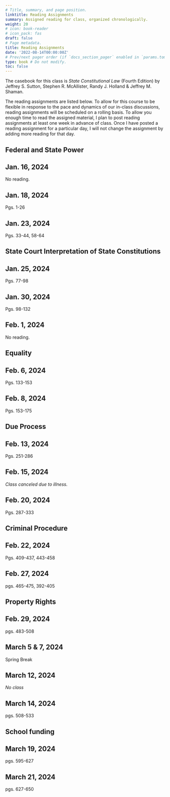 ```yaml
---
# Title, summary, and page position.
linktitle: Reading Assignments
summary: Assigned reading for class, organized chronologically.
weight: 20
# icon: book-reader
# icon_pack: fas
draft: false
# Page metadata.
title: Reading Assignments
date: '2022-08-14T00:00:00Z'
# Prev/next pager order (if `docs_section_pager` enabled in `params.toml`)
type: book # Do not modify.
toc: false
---
```


The casebook for this class is *State Constitutional Law* (Fourth Edition) by Jeffrey S. Sutton, Stephen R. McAllister, Randy J. Holland & Jeffrey M. Shaman.

The reading assignments are listed below. To allow for this course to be flexible in response to the pace and dynamics of our in-class discussions, reading assignments will be scheduled on a rolling basis. To allow you enough time to read the assigned material, I plan to post reading assignments at least one week in advance of class. Once I have posted a reading assignment for a particular day, I will not change the assignment by adding more reading for that day.

## Federal and State Power

## Jan. 16, 2024

No reading.

## Jan. 18, 2024

Pgs. 1-26


## Jan. 23, 2024

Pgs. 33-44, 58-64


## State Court Interpretation of State Constitutions

## Jan. 25, 2024

Pgs. 77-98

## Jan. 30, 2024
Pgs. 98-132

## Feb. 1, 2024
No reading.

## Equality

## Feb. 6, 2024
Pgs. 133-153

## Feb. 8, 2024
Pgs. 153-175

## Due Process

## Feb. 13, 2024
Pgs. 251-286

## Feb. 15, 2024
_Class canceled due to illness._

## Feb. 20, 2024
Pgs. 287-333

## Criminal Procedure
## Feb. 22, 2024
Pgs.  409-437, 443-458

## Feb. 27, 2024
pgs. 465-475, 392-405

## Property Rights

## Feb. 29, 2024
pgs. 483-508

## March 5 & 7, 2024
Spring Break

## March 12, 2024
_No class_

## March 14, 2024
pgs. 508-533

## School funding

## March 19, 2024
pgs. 595-627

## March 21, 2024
pgs. 627-650